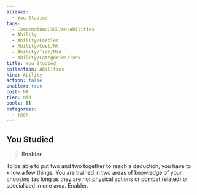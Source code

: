 ```yaml
---
aliases:
  - You Studied
tags:
  - Compendium/CSRD/en/Abilities
  - Ability
  - Ability/Enabler
  - Ability/Cost/NA
  - Ability/Tier/Mid
  - Ability/Categories/Task
title: You Studied
collection: Abilities
kind: Ability
action: false
enabler: true
cost: NA
tier: Mid
pools: []
categories:
  - Task
---
```

## You Studied    
>**Enabler**  
    
To be able to put two and two together to reach a deduction, you have to know a few things. You are trained in two areas of knowledge of your choosing (as long as they are not physical actions or combat related) or specialized in one area. Enabler.